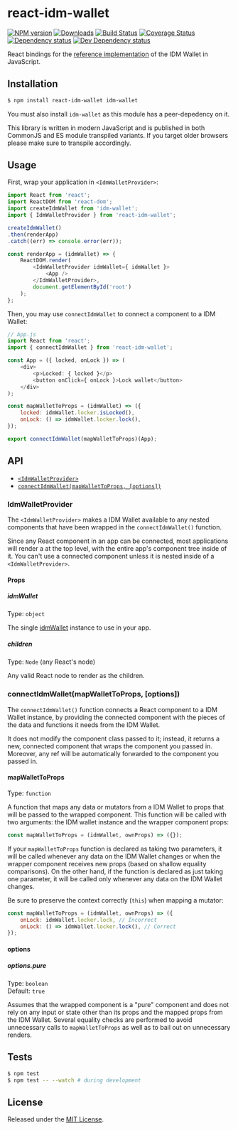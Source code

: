 # react-idm-wallet

[![NPM version][npm-image]][npm-url] [![Downloads][downloads-image]][npm-url] [![Build Status][travis-image]][travis-url] [![Coverage Status][codecov-image]][codecov-url] [![Dependency status][david-dm-image]][david-dm-url] [![Dev Dependency status][david-dm-dev-image]][david-dm-dev-url]

[npm-url]:https://npmjs.org/package/react-idm-wallet
[downloads-image]:http://img.shields.io/npm/dm/react-idm-wallet.svg
[npm-image]:http://img.shields.io/npm/v/react-idm-wallet.svg
[travis-url]:https://travis-ci.org/ipfs-shipyard/react-idm-wallet
[travis-image]:http://img.shields.io/travis/ipfs-shipyard/react-idm-wallet/master.svg
[codecov-url]:https://codecov.io/gh/ipfs-shipyard/react-idm-wallet
[codecov-image]:https://img.shields.io/codecov/c/github/ipfs-shipyard/react-idm-wallet/master.svg
[david-dm-url]:https://david-dm.org/ipfs-shipyard/react-idm-wallet
[david-dm-image]:https://img.shields.io/david/ipfs-shipyard/react-idm-wallet.svg
[david-dm-dev-url]:https://david-dm.org/ipfs-shipyard/react-idm-wallet?type=dev
[david-dm-dev-image]:https://img.shields.io/david/dev/ipfs-shipyard/react-idm-wallet.svg

React bindings for the [reference implementation](https://npmjs.org/package/idm-wallet) of the IDM Wallet in JavaScript.


## Installation

```sh
$ npm install react-idm-wallet idm-wallet
```

You must also install `idm-wallet` as this module has a peer-depedency on it.

This library is written in modern JavaScript and is published in both CommonJS and ES module transpiled variants. If you target older browsers please make sure to transpile accordingly.


## Usage

First, wrap your application in `<IdmWalletProvider>`:

```js
import React from 'react';
import ReactDOM from 'react-dom';
import createIdmWallet from 'idm-wallet';
import { IdmWalletProvider } from 'react-idm-wallet';

createIdmWallet()
.then(renderApp)
.catch((err) => console.error(err));

const renderApp = (idmWallet) => {
    ReactDOM.render(
        <IdmWalletProvider idmWallet={ idmWallet }>
            <App />
        </IdmWalletProvider>,
        document.getElementById('root')
    );
};
```

Then, you may use `connectIdmWallet` to connect a component to a IDM Wallet:

```js
// App.js
import React from 'react';
import { connectIdmWallet } from 'react-idm-wallet';

const App = ({ locked, onLock }) => (
    <div>
        <p>Locked: { locked }</p>
        <button onClick={ onLock }>Lock wallet</button>
    </div>
);

const mapWalletToProps = (idmWallet) => ({
    locked: idmWallet.locker.isLocked(),
    onLock: () => idmWallet.locker.lock(),
});

export connectIdmWallet(mapWalletToProps)(App);
```


## API

- [`<IdmWalletProvider>`](#idmwalletprovider)
- [`connectIdmWallet(mapWalletToProps, [options])`](#connectidmwalletmapwallettoprops-options)

### IdmWalletProvider

The `<IdmWalletProvider>` makes a IDM Wallet available to any nested components that have been wrapped in the `connectIdmWallet()` function.

Since any React component in an app can be connected, most applications will render a <IdmWalletProvider> at the top level, with the entire app's component tree inside of it. You can't use a connected component unless it is nested inside of a `<IdmWalletProvider>`.

#### Props

##### idmWallet

Type: `object`

The single [idmWallet](https://npmjs.org/package/idm-wallet) instance to use in your app.

##### children

Type: `Node` (any React's node)

Any valid React node to render as the children.

### connectIdmWallet(mapWalletToProps, [options])

The `connectIdmWallet()` function connects a React component to a IDM Wallet instance, by providing the connected component with the pieces of the data and functions it needs from the IDM Wallet.

It does not modify the component class passed to it; instead, it returns a new, connected component that wraps the component you passed in. Moreover, any ref will be automatically forwarded to the component you passed in.

#### mapWalletToProps

Type: `function`

A function that maps any data or mutators from a IDM Wallet to props that will be passed to the wrapped component.
This function will be called with two arguments: the IDM wallet instance and the wrapper component props:

```js
const mapWalletToProps = (idmWallet, ownProps) => ({});
```

If your `mapWalletToProps` function is declared as taking two parameters, it will be called whenever any data on the IDM Wallet changes or when the wrapper component receives new props (based on shallow equality comparisons). On the other hand, if the function is declared as just taking one parameter, it will be called only whenever any data on the IDM Wallet changes.

Be sure to preserve the context correctly (`this`) when mapping a mutator:

```js
const mapWalletToProps = (idmWallet, ownProps) => ({
    onLock: idmWallet.locker.lock, // Incorrect
    onLock: () => idmWallet.locker.lock(), // Correct
});
```

#### options

##### options.pure

Type: `boolean`   
Default: `true`

Assumes that the wrapped component is a "pure" component and does not rely on any input or state other than its props and the mapped props from the IDM Wallet. Several equality checks are performed to avoid unnecessary calls to `mapWalletToProps` as well as to bail out on unnecessary renders.


## Tests

```sh
$ npm test
$ npm test -- --watch # during development
```


## License

Released under the [MIT License](http://www.opensource.org/licenses/mit-license.php).
